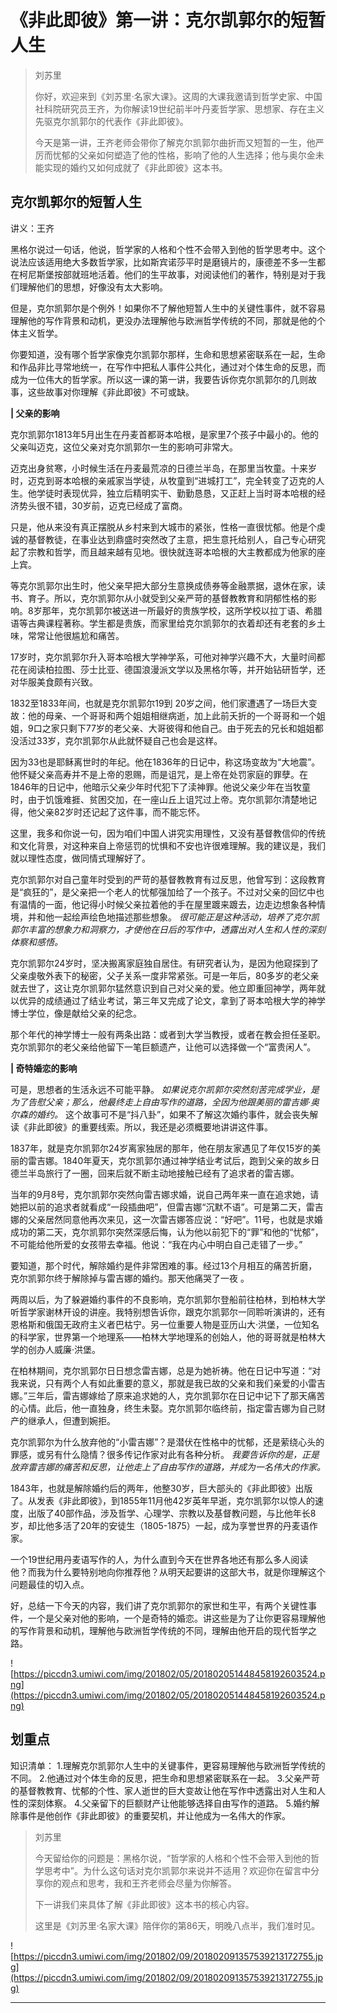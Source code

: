 # 《非此即彼》第一讲：克尔凯郭尔的短暂人生

> 刘苏里
> 
> 你好，欢迎来到《刘苏里·名家大课》。这周的大课我邀请到哲学史家、中国社科院研究员王齐，为你解读19世纪前半叶丹麦哲学家、思想家、存在主义先驱克尔凯郭尔的代表作《非此即彼》。
> 
> 今天是第一讲，王齐老师会带你了解克尔凯郭尔曲折而又短暂的一生，他严厉而忧郁的父亲如何塑造了他的性格，影响了他的人生选择；他与奥尔金未能实现的婚约又如何成就了《非此即彼》这本书。

## 克尔凯郭尔的短暂人生

讲义：王齐

黑格尔说过一句话，他说，哲学家的人格和个性不会带入到他的哲学思考中。这个说法应该适用绝大多数哲学家，比如斯宾诺莎平时是磨镜片的，康德差不多一生都在柯尼斯堡按部就班地活着。他们的生平故事，对阅读他们的著作，特别是对于我们理解他们的思想，好像没有太大影响。

但是，克尔凯郭尔是个例外！如果你不了解他短暂人生中的关键性事件，就不容易理解他的写作背景和动机，更没办法理解他与欧洲哲学传统的不同，那就是他的个体主义哲学。

你要知道，没有哪个哲学家像克尔凯郭尔那样，生命和思想紧密联系在一起，生命和作品非比寻常地统一，在写作中把私人事件公共化，通过对个体生命的反思，而成为一位伟大的哲学家。所以这一课的第一讲，我要告诉你克尔凯郭尔的几则故事，这些故事对你理解《非此即彼》不可或缺。

 **| 父亲的影响**

克尔凯郭尔1813年5月出生在丹麦首都哥本哈根，是家里7个孩子中最小的。他的父亲叫迈克，这位父亲对克尔凯郭尔一生的影响可非常大。

迈克出身贫寒，小时候生活在丹麦最荒凉的日德兰半岛，在那里当牧童。十来岁时，迈克到哥本哈根的亲戚家当学徒，从牧童到“进城打工”，完全转变了迈克的人生。他学徒时表现优异，独立后精明实干、勤勤恳恳，又正赶上当时哥本哈根的经济势头很不错，30岁前，迈克已经成了富商。

只是，他从来没有真正摆脱从乡村来到大城市的紧张，性格一直很忧郁。他是个虔诚的基督教徒，在事业达到鼎盛时突然改了主意，把生意托给别人，自己专心研究起了宗教和哲学，而且越来越有见地。很快就连哥本哈根的大主教都成为他家的座上宾。

等克尔凯郭尔出生时，他父亲早把大部分生意换成债券等金融票据，退休在家，读书、育子。所以，克尔凯郭尔从小就受到父亲严苛的基督教教育和阴郁性格的影响。8岁那年，克尔凯郭尔被送进一所最好的贵族学校，这所学校以拉丁语、希腊语等古典课程著称。学生都是贵族，而家里给克尔凯郭尔的衣着却还有老套的乡土味，常常让他很尴尬和痛苦。

17岁时，克尔凯郭尔升入哥本哈根大学神学系，可他对神学兴趣不大，大量时间都花在阅读柏拉图、莎士比亚、德国浪漫派文学以及黑格尔等，并开始钻研哲学，还对华服美食颇有兴致。

1832至1833年间，也就是克尔凯郭尔19到 20岁之间，他们家遭遇了一场巨大变故：他的母亲、一个哥哥和两个姐姐相继病逝，加上此前夭折的一个哥哥和一个姐姐，9口之家只剩下77岁的老父亲、大哥彼得和他自己。由于死去的兄长和姐姐都没活过33岁，克尔凯郭尔从此就怀疑自己也会是这样。

因为33也是耶稣离世时的年纪。他在1836年的日记中，称这场变故为“大地震”。他怀疑父亲高寿并不是上帝的恩赐，而是诅咒，是上帝在处罚家庭的罪孽。在1846年的日记中，他暗示父亲少年时代犯下了渎神罪。他说父亲少年在当牧童时，由于饥饿难捱、贫困交加，在一座山丘上诅咒过上帝。克尔凯郭尔清楚地记得，他父亲82岁时还记起了这件事，而不能忘怀。

这里，我多和你说一句，因为咱们中国人讲究实用理性，又没有基督教信仰的传统和文化背景，对这种来自上帝惩罚的忧惧和不安也许很难理解。我的建议是，我们就以理性态度，做同情式理解好了。

克尔凯郭尔对自己童年时受到的严苛的基督教教育有过反思，他曾写到：这段教育是“疯狂的”，是父亲把一个老人的忧郁强加给了一个孩子。不过对父亲的回忆中也有温情的一面，他记得小时候父亲拉着他的手在屋里踱来踱去，边走边想象各种情境，并和他一起绘声绘色地描述那些想象。 *很可能正是这种活动，培养了克尔凯郭尔丰富的想象力和洞察力，才使他在日后的写作中，透露出对人生和人性的深刻体察和感悟。*

克尔凯郭尔24岁时，坚决搬离家庭独自居住。有研究者认为，是因为他窥探到了父亲虔敬外表下的秘密，父子关系一度非常紧张。可是一年后，80多岁的老父亲就去世了，这让克尔凯郭尔猛然意识到自己对父亲的爱。他立即重回神学，两年就以优异的成绩通过了结业考试，第三年又完成了论文，拿到了哥本哈根大学的神学博士学位，像是献给父亲的纪念。

那个年代的神学博士一般有两条出路：或者到大学当教授，或者在教会担任圣职。克尔凯郭尔的老父亲给他留下一笔巨额遗产，让他可以选择做一个“富贵闲人”。

 **| 奇特婚恋的影响**

可是，思想者的生活永远不可能平静。 *如果说克尔凯郭尔突然刻苦完成学业，是为了告慰父亲；那么，他最终走上自由写作的道路，全因为他跟美丽的雷吉娜·奥尔森的婚约。* 这个故事可不是“抖八卦”，如果不了解这次婚约事件，就会丧失解读《非此即彼》的重要线索。所以，我还是必须概要地讲讲这件事。

1837年，就是克尔凯郭尔24岁离家独居的那年，他在朋友家遇见了年仅15岁的美丽的雷吉娜。1840年夏天，克尔凯郭尔通过神学结业考试后，跑到父亲的故乡日德兰半岛旅行了一圈，回来后就不断主动地接触已经有了追求者的雷吉娜。

当年的9月8号，克尔凯郭尔突然向雷吉娜求婚，说自己两年来一直在追求她，请她把以前的追求者就看成“一段插曲吧”，但雷吉娜“沉默不语”。可是第二天，雷吉娜的父亲居然同意他再次来见，这一次雷吉娜答应说：“好吧”。11号，也就是求婚成功的第二天，克尔凯郭尔突然深感后悔，认为他以前犯下的“罪”和他的“忧郁”，不可能给他所爱的女孩带去幸福。他说：“我在内心中明白自己走错了一步。”

要知道，那个时代，解除婚约是件非常困难的事。经过13个月相互的痛苦折磨，克尔凯郭尔终于解除掉与雷吉娜的婚约。那天他痛哭了一夜 。

两周以后，为了躲避婚约事件的不良影响，克尔凯郭尔登船前往柏林，到柏林大学听哲学家谢林开设的讲座。我特别想告诉你，跟克尔凯郭尔一同聆听演讲的，还有恩格斯和俄国无政府主义者巴枯宁。另一位重要人物是亚历山大·洪堡，一位知名的科学家，世界第一个地理系——柏林大学地理系的创始人，他的哥哥就是柏林大学的创办人威廉·洪堡。

在柏林期间，克尔凯郭尔日日想念雷吉娜，总是为她祈祷。他在日记中写道：“对我来说，只有两个人有如此重要的意义，那就是我已故的父亲和我们亲爱的小雷吉娜。”三年后，雷吉娜嫁给了原来追求她的人，克尔凯郭尔在日记中记下了那天痛苦的心情。此后，他一直独身，终生未娶。克尔凯郭尔临终前，指定雷吉娜为自己财产的继承人，但遭到婉拒。

克尔凯郭尔为什么放弃他的“小雷吉娜”？是潜伏在性格中的忧郁，还是萦绕心头的罪感，或另有什么隐情？很多传记作家对此有各种分析。 *我要告诉你的是，正是放弃雷吉娜的痛苦和反思，让他走上了自由写作的道路，并成为一名伟大的作家。*

1843年，也就是解除婚约后的两年，他整30岁，巨大部头的《非此即彼》出版了。从发表《非此即彼》，到1855年11月他42岁英年早逝，克尔凯郭尔以惊人的速度，出版了40部作品，涉及哲学、心理学、宗教以及基督教问题，与比他年长8岁，却比他多活了20年的安徒生（1805-1875）一起，成为享誉世界的丹麦语作家。

一个19世纪用丹麦语写作的人，为什么直到今天在世界各地还有那么多人阅读他？而我为什么要特别地向你推荐他？从明天起要讲的这部大书，就是你理解这个问题最佳的切入点。

好，总结一下今天的内容，我们讲了克尔凯郭尔的家世和生平，有两个关键性事件，一个是父亲对他的影响，一个是奇特的婚恋。讲这些是为了让你更容易理解他的写作背景和动机，理解他与欧洲哲学传统的不同，理解由他开启的现代哲学之路。

![https://piccdn3.umiwi.com/img/201802/05/201802051448458192603524.png](https://piccdn3.umiwi.com/img/201802/05/201802051448458192603524.png)

## 划重点

知识清单：
1.理解克尔凯郭尔人生中的关键事件，更容易理解他与欧洲哲学传统的不同。
2.他通过对个体生命的反思，把生命和思想紧密联系在一起。
3.父亲严苛的基督教教育、忧郁的个性、家人逝世的巨大变故让他在写作中透露出对人生和人性的深刻体察。
4.父亲留下的巨额财产让他能够选择自由写作的道路。
5.婚约解除事件是他创作《非此即彼》的重要契机，并让他成为一名伟大的作家。

> 刘苏里
> 
> 今天留给你的问题是：黑格尔说，“哲学家的人格和个性不会带入到他的哲学思考中”。为什么这句话对克尔凯郭尔来说并不适用？欢迎你在留言中分享你的观点和思考，我和王齐老师会尽量为你解答。
> 
> 下一讲我们来具体了解《非此即彼》这本书的核心内容。
> 
> 这里是《刘苏里·名家大课》陪伴你的第86天，明晚八点半，我们准时见。

![https://piccdn3.umiwi.com/img/201802/09/201802091357539213172755.jpg](https://piccdn3.umiwi.com/img/201802/09/201802091357539213172755.jpg)

---
